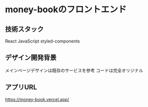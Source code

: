 # money-bookのフロントエンド

## 技術スタック
React
JavaScript
styled-components

## デザイン開発背景
メインページデザインは既存のサービスを参考
コードは完全オリジナル

## アプリURL
https://money-book.vercel.app/
